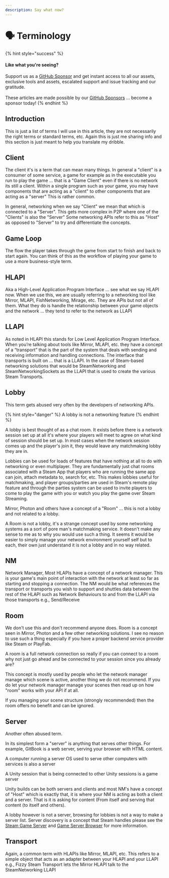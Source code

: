 ```yaml
---
description: Say what now?
---
```


# 🗣 Terminology

{% hint style="success" %}
#### Like what you're seeing?

Support us as a [GitHub Sponsor](../../../../become-a-sponsor/) and get instant access to all our assets, exclusive tools and assets, escalated support and issue tracking and our gratitude.\
\
These articles are made possible by our [GitHub Sponsors](../../../../become-a-sponsor/) ... become a sponsor today!
{% endhint %}

## &#x20;Introduction

This is just a list of terms I will use in this article, they are not necessarily the right terms or standard terms, etc. Again this is just me sharing info and this section is just meant to help you translate my dribble.

## Client

The client it's is a term that can mean many things. In general a "client" is a consumer of some service, a game for example as in the executable you run to play the game ... that is a "Game Client" even if there is no network its still a client. Within a single program such as your game, you may have components that are acting as a "client" to other components that are acting as a "server" This is rather common.

In general, networking when we say "Client" we mean that which is connected to a "Server". This gets more complex in P2P where one of the "Clients" is also the "Server" Some networking APIs refer to this as "Host" as opposed to "Server" to try and differentiate the concepts.

## Game Loop

The flow the player takes through the game from start to finish and back to start again. You can think of this as the workflow of playing your game to use a more business-style term.

## HLAPI

Aka a High-Level Application Program Interface … see what we say HLAPI now. When we use this, we are usually referring to a networking tool like Mirror, MLAPI, FishNetworking, Mirage, etc. They are APIs but not all of them. What they do is handle the relationship between your game objects and the network … they tend to refer to the network as LLAPI

## LLAPI

As noted in HLAPI this stands for Low Level Application Program Interface. When you’re talking about tools like Mirror, MLAPI, etc. they have a concept of a “transport” that is the part of the system that deals with sending and receiving information and handling connections. The interface that transports is built on … that is a LLAPI. In the case of Steam-based networking solutions that would be SteamNetworking and SteamNetworkingSockets as the LLAPI that is used to create the various Steam Transports.

## Lobby

This term gets abused very often by the developers of networking APIs.

{% hint style="danger" %}
A lobby is not a networking feature
{% endhint %}

A lobby is best thought of as a chat room. It exists before there is a network session set up at all it's where your players will meet to agree on what kind of session should be set up. In most cases when the network session comes up and the player's join it, they would leave any matchmaking lobby they are in.

Lobbies can be used for loads of features that have nothing at all to do with networking or even multiplayer. They are fundamentally just chat rooms associated with a Steam App that players who are running the same app can join, attach metadata to, search for, etc. This makes lobbies useful for matchmaking, and player groups/parties are used in Steam's remote play feature and through the parties system can be used to invite players to come to play the game with you or watch you play the game over Steam Streaming.

Mirror, Photon and others have a concept of a "Room" ... this is not a lobby and not related to a lobby.

A Room is not a lobby, it's a strange concept used by some networking systems as a sort of pore man's matchmaking service. It doesn't make any sense to me as to why you would use such a thing. It seems it would be easier to simply manage your network environment yourself self but to each, their own just understand it is not a lobby and in no way related.

## NM

Network Manager, Most HLAPIs have a concept of a network manager. This is your game's main point of interaction with the network at least so far as starting and stopping a connection. The NM would be what references the transport or transports you wish to support and shuttles data between the rest of the HLAPI such as Network Behaviours to and from the LLAPI via those transports e.g., Send/Receive

## Room

We don't use this and don't recommend anyone does. Room is a concept seen in Mirror, Photon and a few other networking solutions. I see no reason to use such a thing especially if you have a proper backend service provider like Steam or PlayFab.

A room is a full network connection so really if you can connect to a room why not just go ahead and be connected to your session since you already are?&#x20;

This concept is mostly used by people who let the network manager manage which scene is active, another thing we do not recommend. If you do let your network manager manage your scenes then read up on how "room" works with your API if at all.

If you managing your scene structure (strongly recommended) then the room offers no benefit and can be ignored.

## Server

Another often abused term.

In its simplest form a "server" is anything that serves other things. For example, GitBook is a web server, serving your browser with HTML content.

A computer running a server OS used to serve other computers with services is also a server

A Unity session that is being connected to other Unity sessions is a game server

Unity builds can be both servers and clients and most NM's have a concept of "Host" which is exactly that, it is where your NM is acting as both a client and a server. That is it is asking for content (From itself and serving that content (to itself and others).

A lobby however is not a server, browsing for lobbies is not a way to make a server list. Server discovery is a concept that Steam handles please see the [Steam Game Server](game-server-browser/) and [Game Server Browser](../../../../assets/steamworks/unity/components/game-server-browser-manager.md) for more information.

## Transport

Again, a common term with HLAPIs like Mirror, MLAPI, etc. This refers to a simple object that acts as an adapter between your HLAPI and your LLAPI e.g., Fizzy Steam Transport lets the Mirror HLAPI talk to the SteamNetworking LLAPI
